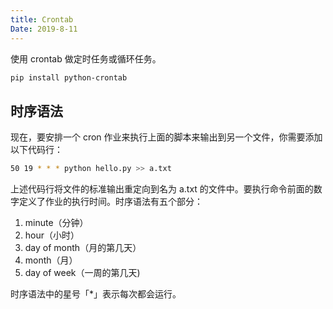 ```yaml
---
title: Crontab
Date: 2019-8-11
---
```


使用 crontab 做定时任务或循环任务。

```bash
pip install python-crontab
```

## 时序语法

现在，要安排一个 cron 作业来执行上面的脚本来输出到另一个文件，你需要添加以下代码行：

```bash
50 19 * * * python hello.py >> a.txt
```

上述代码行将文件的标准输出重定向到名为 a.txt 的文件中。要执行命令前面的数字定义了作业的执行时间。时序语法有五个部分：

1. minute（分钟）
2. hour（小时）
3. day of month（月的第几天）
4. month（月）
5. day of week（一周的第几天)

时序语法中的星号「*」表示每次都会运行。

